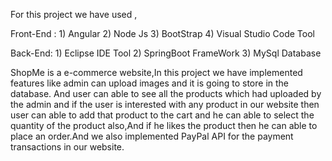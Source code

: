For this project we have used , 

Front-End : 1) Angular
            2) Node Js
            3) BootStrap
            4) Visual Studio Code Tool
            
Back-End:  1) Eclipse IDE Tool
           2) SpringBoot FrameWork
           3) MySql Database

ShopMe is a e-commerce website,In this project we have implemented features like admin can upload images and it is going to store in the database.
And user can able to see all the products which had uploaded by the admin and if the user is interested with any product in our website then user can able to add that
product to the cart and he can able to select the quantity of the product also,And if he likes the product then he can able to place an order.And we also implemented PayPal API for the payment
transactions in our website.
